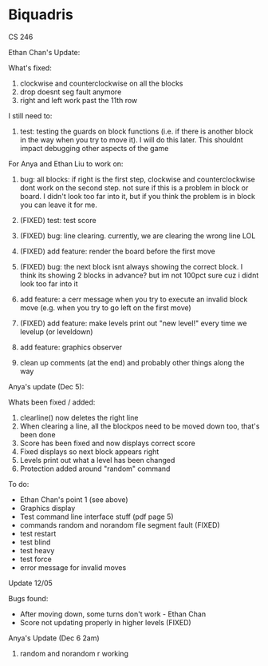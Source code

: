 # Biquadris
CS 246

Ethan Chan's Update:

What's fixed:
1. clockwise and counterclockwise on all the blocks
2. drop doesnt seg fault anymore
3. right and left work past the 11th row

I still need to:
1. test: testing the guards on block functions (i.e. if there is another block in the way when you try to move it). I will do this later. This shouldnt impact debugging other aspects of the game

For Anya and Ethan Liu to work on:
1. bug: all blocks: if right is the first step, clockwise and counterclockwise dont work on the second step. not sure if this is a problem in block or board. I didn't look too far into it, but if you think the problem is in block you can leave it for me.

2. (FIXED) test: test score
3. (FIXED) bug: line clearing. currently, we are clearing the wrong line LOL
4. (FIXED) add feature: render the board before the first move
5. (FIXED) bug: the next block isnt always showing the correct block. I think its showing 2 blocks in advance? but im not 100pct sure cuz i didnt look too far into it
6. add feature: a cerr message when you try to execute an invalid block move (e.g. when you try to go left on the first move)
7. (FIXED) add feature: make levels print out "new level!" every time we levelup (or leveldown)
8. add feature: graphics observer
9. clean up comments (at the end) and probably other things along the way




Anya's update (Dec 5):

Whats been fixed / added:
1. clearline() now deletes the right line
2. When clearing a line, all the blockpos need to be moved down too, that's been done
3. Score has been fixed and now displays correct score
4. Fixed displays so next block appears right
5. Levels print out what a level has been changed
6. Protection added around "random" command

To do:
- Ethan Chan's point 1 (see above)
- Graphics display
- Test command line interface stuff (pdf page 5)
- commands random and norandom file segment fault (FIXED)
- test restart
- test blind
- test heavy
- test force
- error message for invalid moves

Update 12/05

Bugs found:
- After moving down, some turns don't work - Ethan Chan
- Score not updating properly in higher levels (FIXED)


Anya's Update (Dec 6 2am)
1. random and norandom r working

